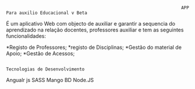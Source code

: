 
                                                                       APP Para auxilio Educacional v Beta 
É um aplicativo Web com objecto de auxiliar e garantir a sequencia do aprendizado na relação  docentes, professores auxiliar e tem as seguintes funcionalidades:
  
  *Registo de Professores;
  *registo de Disciplinas;
  *Gestão do material de Apoio;
  *Gestão de Acessos;

                                                                        Tecnologias de Desenvolvimento
  
  Angualr js
  SASS
  Mango BD
  Node.JS
  
  
  
  
  
